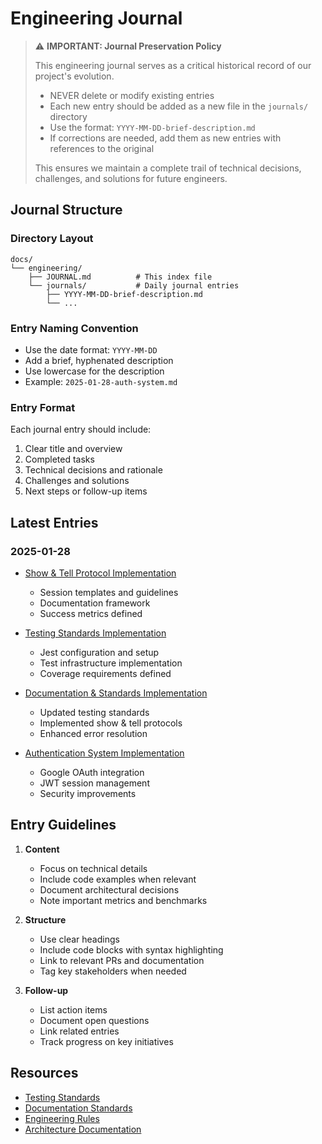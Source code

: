 # Engineering Journal

> ⚠️ **IMPORTANT: Journal Preservation Policy**
> 
> This engineering journal serves as a critical historical record of our project's evolution. 
> - NEVER delete or modify existing entries
> - Each new entry should be added as a new file in the `journals/` directory
> - Use the format: `YYYY-MM-DD-brief-description.md`
> - If corrections are needed, add them as new entries with references to the original
>
> This ensures we maintain a complete trail of technical decisions, challenges, and solutions for future engineers.

## Journal Structure

### Directory Layout
```
docs/
└── engineering/
    ├── JOURNAL.md          # This index file
    └── journals/           # Daily journal entries
        ├── YYYY-MM-DD-brief-description.md
        └── ...
```

### Entry Naming Convention
- Use the date format: `YYYY-MM-DD`
- Add a brief, hyphenated description
- Use lowercase for the description
- Example: `2025-01-28-auth-system.md`

### Entry Format
Each journal entry should include:
1. Clear title and overview
2. Completed tasks
3. Technical decisions and rationale
4. Challenges and solutions
5. Next steps or follow-up items

## Latest Entries

### 2025-01-28
- [Show & Tell Protocol Implementation](./journals/2025-01-28-show-and-tell.md)
  - Session templates and guidelines
  - Documentation framework
  - Success metrics defined

- [Testing Standards Implementation](./journals/2025-01-28-testing-standards.md)
  - Jest configuration and setup
  - Test infrastructure implementation
  - Coverage requirements defined

- [Documentation & Standards Implementation](./journals/2025-01-28-documentation-standards.md)
  - Updated testing standards
  - Implemented show & tell protocols
  - Enhanced error resolution
  
- [Authentication System Implementation](./journals/2025-01-28-auth-system.md)
  - Google OAuth integration
  - JWT session management
  - Security improvements

## Entry Guidelines

1. **Content**
   - Focus on technical details
   - Include code examples when relevant
   - Document architectural decisions
   - Note important metrics and benchmarks

2. **Structure**
   - Use clear headings
   - Include code blocks with syntax highlighting
   - Link to relevant PRs and documentation
   - Tag key stakeholders when needed

3. **Follow-up**
   - List action items
   - Document open questions
   - Link related entries
   - Track progress on key initiatives

## Resources
- [Testing Standards](./TESTING_STANDARDS.md)
- [Documentation Standards](./DOCUMENTATION_STANDARDS.md)
- [Engineering Rules](./ENGINEERING_RULES.md)
- [Architecture Documentation](../architecture/ARCHITECTURE.md)
